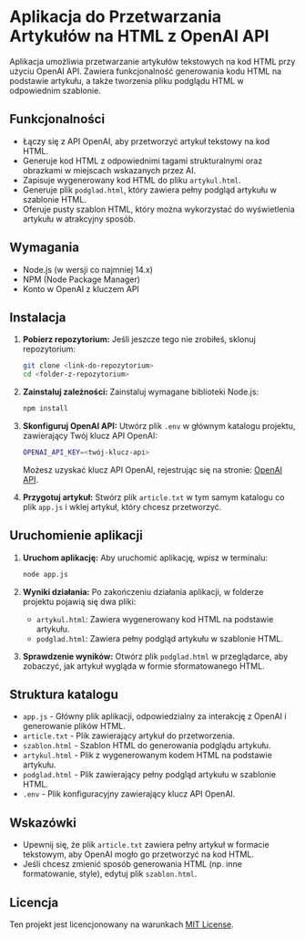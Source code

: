 # Aplikacja do Przetwarzania Artykułów na HTML z OpenAI API

Aplikacja umożliwia przetwarzanie artykułów tekstowych na kod HTML przy użyciu OpenAI API. Zawiera funkcjonalność generowania kodu HTML na podstawie artykułu, a także tworzenia pliku podglądu HTML w odpowiednim szablonie.

## Funkcjonalności

- Łączy się z API OpenAI, aby przetworzyć artykuł tekstowy na kod HTML.
- Generuje kod HTML z odpowiednimi tagami strukturalnymi oraz obrazkami w miejscach wskazanych przez AI.
- Zapisuje wygenerowany kod HTML do pliku `artykul.html`.
- Generuje plik `podglad.html`, który zawiera pełny podgląd artykułu w szablonie HTML.
- Oferuje pusty szablon HTML, który można wykorzystać do wyświetlenia artykułu w atrakcyjny sposób.

## Wymagania

- Node.js (w wersji co najmniej 14.x)
- NPM (Node Package Manager)
- Konto w OpenAI z kluczem API

## Instalacja

1. **Pobierz repozytorium:**
   Jeśli jeszcze tego nie zrobiłeś, sklonuj repozytorium:

   ```bash
   git clone <link-do-repozytorium>
   cd <folder-z-repozytorium>
   ```

2. **Zainstaluj zależności:**
   Zainstaluj wymagane biblioteki Node.js:

   ```bash
   npm install
   ```

3. **Skonfiguruj OpenAI API:**
   Utwórz plik `.env` w głównym katalogu projektu, zawierający Twój klucz API OpenAI:

   ```bash
   OPENAI_API_KEY=<twój-klucz-api>
   ```

   Możesz uzyskać klucz API OpenAI, rejestrując się na stronie: [OpenAI API](https://platform.openai.com/signup).

4. **Przygotuj artykuł:**
   Stwórz plik `article.txt` w tym samym katalogu co plik `app.js` i wklej artykuł, który chcesz przetworzyć.

## Uruchomienie aplikacji

1. **Uruchom aplikację:**
   Aby uruchomić aplikację, wpisz w terminalu:

   ```bash
   node app.js
   ```

2. **Wyniki działania:**
   Po zakończeniu działania aplikacji, w folderze projektu pojawią się dwa pliki:

   - `artykul.html`: Zawiera wygenerowany kod HTML na podstawie artykułu.
   - `podglad.html`: Zawiera pełny podgląd artykułu w szablonie HTML.

3. **Sprawdzenie wyników:**
   Otwórz plik `podglad.html` w przeglądarce, aby zobaczyć, jak artykuł wygląda w formie sformatowanego HTML.

## Struktura katalogu

- `app.js` - Główny plik aplikacji, odpowiedzialny za interakcję z OpenAI i generowanie plików HTML.
- `article.txt` - Plik zawierający artykuł do przetworzenia.
- `szablon.html` - Szablon HTML do generowania podglądu artykułu.
- `artykul.html` - Plik z wygenerowanym kodem HTML na podstawie artykułu.
- `podglad.html` - Plik zawierający pełny podgląd artykułu w szablonie HTML.
- `.env` - Plik konfiguracyjny zawierający klucz API OpenAI.

## Wskazówki

- Upewnij się, że plik `article.txt` zawiera pełny artykuł w formacie tekstowym, aby OpenAI mogło go przetworzyć na kod HTML.
- Jeśli chcesz zmienić sposób generowania HTML (np. inne formatowanie, style), edytuj plik `szablon.html`.

## Licencja

Ten projekt jest licencjonowany na warunkach [MIT License](LICENSE).
